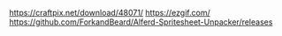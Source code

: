 https://craftpix.net/download/48071/
https://ezgif.com/
https://github.com/ForkandBeard/Alferd-Spritesheet-Unpacker/releases
